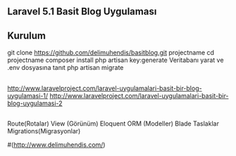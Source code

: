 ## Laravel 5.1 Basit Blog Uygulaması


## Kurulum

git clone https://github.com/delimuhendis/basitblog.git projectname
cd projectname
composer install
php artisan key:generate
Veritabanı yarat ve .env dosyasına tanıt
php artisan migrate 

##
http://www.laravelproject.com/laravel-uygulamalari-basit-bir-blog-uygulamasi-1/
http://www.laravelproject.com/laravel-uygulamalari-basit-bir-blog-uygulamasi-2

## 
Route(Rotalar)
View (Görünüm)
Eloquent ORM (Modeller)
Blade Taslaklar
Migrations(Migrasyonlar)

#(http://www.delimuhendis.com/)
